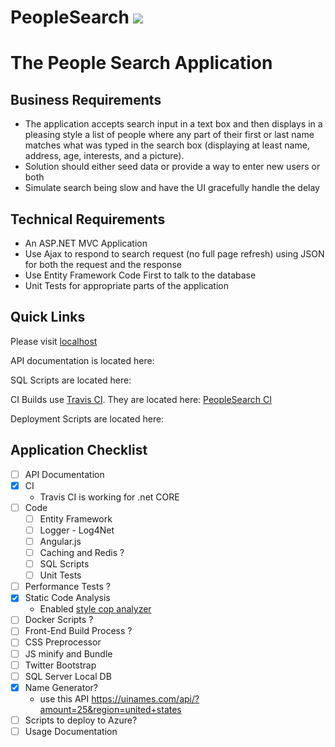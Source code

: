 # PeopleSearch  ![](https://travis-ci.org/supermitsuba/PeopleSearch.svg?branch=master)

The People Search Application
=============================

Business Requirements
---------------------

- The application accepts search input in a text box and then displays in a pleasing style a list of people where any part of their first or last name matches what was typed in the search box (displaying at least name, address, age, interests, and a picture). 
- Solution should either seed data or provide a way to enter new users or both
- Simulate search being slow and have the UI gracefully handle the delay

Technical Requirements
----------------------

- An ASP.NET MVC Application 
- Use Ajax to respond to search request (no full page refresh) using JSON for both the request and the response
- Use Entity Framework Code First to talk to the database
- Unit Tests for appropriate parts of the application

Quick Links
-----------

Please visit [localhost](http://localhost:8000/)

API documentation is located here: 

SQL Scripts are located here: 

CI Builds use [Travis CI](https://travis-ci.com/).  They are located here: [PeopleSearch CI](https://travis-ci.org/supermitsuba/PeopleSearch)

Deployment Scripts are located here: 

Application Checklist
---------------------

- [ ] API Documentation
- [X] CI
  - Travis CI is working for .net CORE
- [ ] Code
  - [ ] Entity Framework
  - [ ] Logger - Log4Net
  - [ ] Angular.js
  - [ ] Caching and Redis ?
  - [ ] SQL Scripts
  - [ ] Unit Tests
- [ ] Performance Tests ?
- [X] Static Code Analysis
  - Enabled [style cop analyzer](https://github.com/DotNetAnalyzers/StyleCopAnalyzers/blob/master/documentation/Configuration.md)
- [ ] Docker Scripts ?
- [ ] Front-End Build Process ?
- [ ] CSS Preprocessor
- [ ] JS minify and Bundle
- [ ] Twitter Bootstrap
- [ ] SQL Server Local DB
- [X] Name Generator?
  - use this API https://uinames.com/api/?amount=25&region=united+states
- [ ] Scripts to deploy to Azure?
- [ ] Usage Documentation
